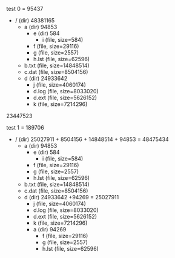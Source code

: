 test 0 = 95437

- / (dir) 48381165
  - a (dir) 94853
    - e (dir) 584
      - i (file, size=584)
    - f (file, size=29116)
    - g (file, size=2557)
    - h.lst (file, size=62596)
  - b.txt (file, size=14848514)
  - c.dat (file, size=8504156)
  - d (dir) 24933642
    - j (file, size=4060174)
    - d.log (file, size=8033020)
    - d.ext (file, size=5626152)
    - k (file, size=7214296)

23447523

test 1 = 189706

- / (dir) 25027911 + 8504156 + 14848514 + 94853 = 48475434
  - a (dir) 94853
    - e (dir) 584
      - i (file, size=584)
    - f (file, size=29116)
    - g (file, size=2557)
    - h.lst (file, size=62596)
  - b.txt (file, size=14848514)
  - c.dat (file, size=8504156)
  - d (dir) 24933642 +94269 = 25027911
    - j (file, size=4060174)
    - d.log (file, size=8033020)
    - d.ext (file, size=5626152)
    - k (file, size=7214296)
    - a (dir) 94269
      - f (file, size=29116)
      - g (file, size=2557)
      - h.lst (file, size=62596)
